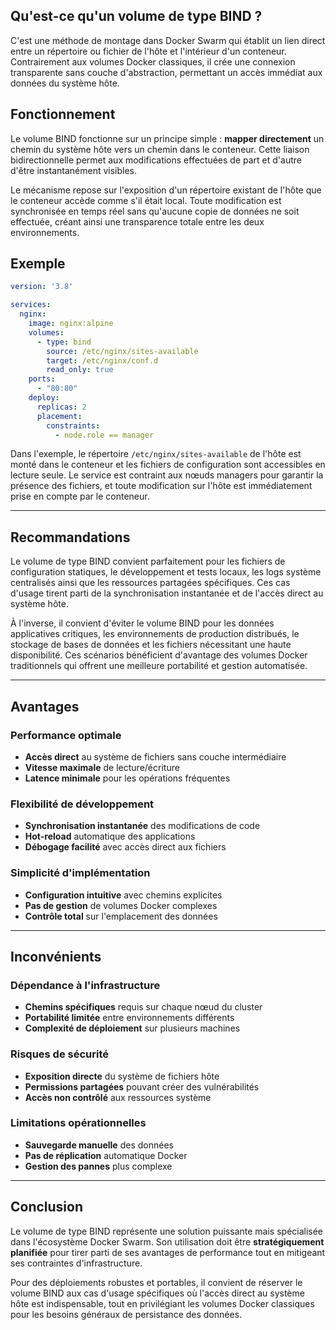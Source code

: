 ## Qu'est-ce qu'un volume de type BIND ?

C'est une méthode de montage dans Docker Swarm qui établit un lien direct entre un répertoire ou fichier de l'hôte et l'intérieur d'un conteneur.
Contrairement aux volumes Docker classiques, il crée une connexion transparente sans couche d'abstraction, permettant un accès immédiat aux données du système hôte.

## Fonctionnement

Le volume BIND fonctionne sur un principe simple : **mapper directement** un chemin du système hôte vers un chemin dans le conteneur.
Cette liaison bidirectionnelle permet aux modifications effectuées de part et d'autre d'être instantanément visibles.

Le mécanisme repose sur l'exposition d'un répertoire existant de l'hôte que le conteneur accède comme s'il était local.
Toute modification est synchronisée en temps réel sans qu'aucune copie de données ne soit effectuée, créant ainsi une transparence totale entre les deux environnements.


## Exemple

```yaml
version: '3.8'

services:
  nginx:
    image: nginx:alpine
    volumes:
      - type: bind
        source: /etc/nginx/sites-available
        target: /etc/nginx/conf.d
        read_only: true
    ports:
      - "80:80"
    deploy:
      replicas: 2
      placement:
        constraints:
          - node.role == manager
```

Dans l'exemple, le répertoire `/etc/nginx/sites-available` de l'hôte est monté dans le conteneur et les fichiers de configuration sont accessibles en lecture seule.
Le service est contraint aux nœuds managers pour garantir la présence des fichiers, et toute modification sur l'hôte est immédiatement prise en compte par le conteneur.

---

## Recommandations

Le volume de type BIND convient parfaitement pour les fichiers de configuration statiques, le développement et tests locaux, les logs système centralisés ainsi que les ressources partagées spécifiques.
Ces cas d'usage tirent parti de la synchronisation instantanée et de l'accès direct au système hôte.

À l'inverse, il convient d'éviter le volume BIND pour les données applicatives critiques, les environnements de production distribués, le stockage de bases de données et les fichiers nécessitant une haute disponibilité.
Ces scénarios bénéficient d'avantage des volumes Docker traditionnels qui offrent une meilleure portabilité et gestion automatisée.


  ---

## Avantages

### Performance optimale
- **Accès direct** au système de fichiers sans couche intermédiaire
- **Vitesse maximale** de lecture/écriture
- **Latence minimale** pour les opérations fréquentes

### Flexibilité de développement  
- **Synchronisation instantanée** des modifications de code
- **Hot-reload** automatique des applications
- **Débogage facilité** avec accès direct aux fichiers

### Simplicité d'implémentation
- **Configuration intuitive** avec chemins explicites  
- **Pas de gestion** de volumes Docker complexes
- **Contrôle total** sur l'emplacement des données

---

## Inconvénients

### Dépendance à l'infrastructure
- **Chemins spécifiques** requis sur chaque nœud du cluster
- **Portabilité limitée** entre environnements différents
- **Complexité de déploiement** sur plusieurs machines

### Risques de sécurité
- **Exposition directe** du système de fichiers hôte
- **Permissions partagées** pouvant créer des vulnérabilités
- **Accès non contrôlé** aux ressources système

### Limitations opérationnelles
- **Sauvegarde manuelle** des données
- **Pas de réplication** automatique Docker
- **Gestion des pannes** plus complexe

---

## Conclusion

Le volume de type BIND représente une solution puissante mais spécialisée dans l'écosystème Docker Swarm.
Son utilisation doit être **stratégiquement planifiée** pour tirer parti de ses avantages de performance tout en mitigeant ses contraintes d'infrastructure. 

Pour des déploiements robustes et portables, il convient de réserver le volume BIND aux cas d'usage spécifiques où l'accès direct au système hôte est indispensable, tout en privilégiant les volumes Docker classiques pour les besoins généraux de persistance des données.
